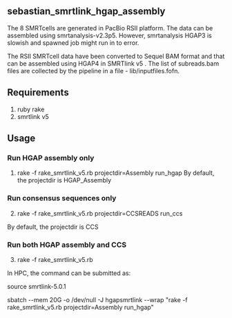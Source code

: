 ## sebastian_smrtlink_hgap_assembly
The 8 SMRTcells are generated in PacBio RSII platform. The data can be assembled using smrtanalysis-v2.3p5. However, smrtanalysis HGAP3 is slowish and spawned job might run in to error. 

The RSII SMRTcell data have been converted to Sequel BAM format and that can be assembled using HGAP4 in SMRTlink v5 . The list of subreads.bam files are collected by the pipeline in a file - lib/inputfiles.fofn.

## Requirements

1) ruby rake
2) smrtlink v5

## Usage

### Run HGAP assembly only
1) rake -f rake_smrtlink_v5.rb projectdir=Assembly run_hgap
By default, the projectdir is HGAP_Assembly
### Run consensus sequences only
2) rake -f rake_smrtlink_v5.rb projectdir=CCSREADS run_ccs       

By default, the projectdir is CCS

### Run both HGAP assembly and CCS
3) rake -f rake_smrtlink_v5.rb


In HPC, the command can be submitted as:

source smrtlink-5.0.1

sbatch --mem 20G -o /dev/null -J hgapsmrtlink --wrap "rake -f rake_smrtlink_v5.rb projectdir=Assembly run_hgap"


